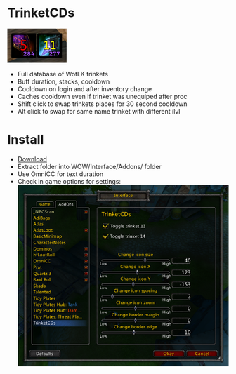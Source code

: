 


# TrinketCDs
 ![](https://raw.githubusercontent.com/Ridepad/TrinketCDs/main/showcase.png)
 - Full database of WotLK trinkets
 - Buff duration, stacks, cooldown
 - Cooldown on login and after inventory change
 - Caches cooldown even if trinket was unequiped after proc
 - Shift click to swap trinkets places for 30 second cooldown
 - Alt click to swap for same name trinket with different ilvl

# Install
- [Download](https://github.com/Ridepad/TrinketCDs/releases/latest)
- Extract folder into WOW/Interface/Addons/ folder
- Use OmniCC for text duration
- Check in game options for settings:
 ![](https://github.com/Ridepad/TrinketCDs/blob/main/showcase-options.png)
